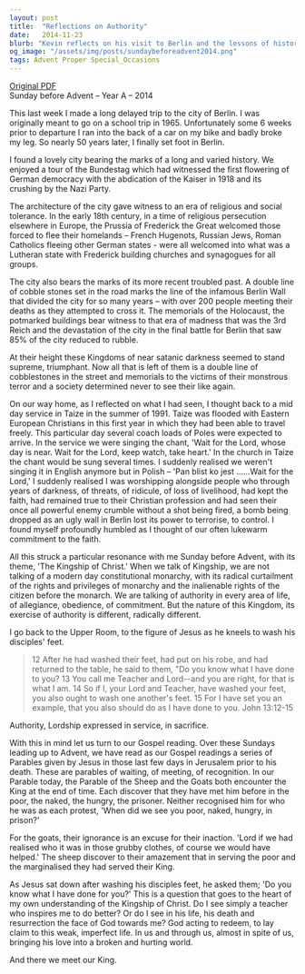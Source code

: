 ```yaml
---
layout: post
title:  "Reflections on Authority"
date:   2014-11-23
blurb: "Kevin reflects on his visit to Berlin and the lessons of history, contrasting the dark kingdoms of the past with the true Kingship of Christ. He draws parallels between the authority of oppressive regimes and the servant leadership exemplified by Jesus. The sermon culminates with the Parable of the Sheep and the Goats, urging us to recognize Christ in serving the marginalized."
og_image: "/assets/img/posts/sundaybeforeadvent2014.png"
tags: Advent Proper Special_Occasions
---
```

[Original PDF](/assets/pdf/sundaybeforeadvent2014.pdf)    
Sunday before Advent – Year A – 2014

This last week I made a long delayed trip to the city of Berlin. I was originally meant to go on a school trip in 1965. Unfortunately some 6 weeks prior to departure I ran into the back of a car on my bike and badly broke my leg. So nearly 50 years later, I finally set foot in Berlin.

I found a lovely city bearing the marks of a long and varied history. We enjoyed a tour of the Bundestag which had witnessed the first flowering of German democracy with the abdication of the Kaiser in 1918 and its crushing by the Nazi Party.

The architecture of the city gave witness to an era of religious and social tolerance. In the early 18th century, in a time of religious persecution elsewhere in Europe, the Prussia of Frederick the Great welcomed those forced to flee their homelands – French Hugenots, Russian Jews, Roman Catholics fleeing other German states - were all welcomed into what was a Lutheran state with Frederick building churches and synagogues for all groups.

The city also bears the marks of its more recent troubled past. A double line of cobble stones set in the road marks the line of the infamous Berlin Wall that divided the city for so many years – with over 200 people meeting their deaths as they attempted to cross it. The memorials of the Holocaust, the potmarked buildings bear witness to that era of madness that was the 3rd Reich and the devastation of the city in the final battle for Berlin that saw 85% of the city reduced to rubble.

At their height these Kingdoms of near satanic darkness seemed to stand supreme, triumphant. Now all that is left of them is a double line of cobblestones in the street and memorials to the victims of their monstrous terror and a society determined never to see their like again.

On our way home, as I reflected on what I had seen, I thought back to a mid day service in Taize in the summer of 1991. Taize was flooded with Eastern European Christians in this first year in which they had been able to travel freely. This particular day several coach loads of Poles were expected to arrive. In the service we were singing the chant, 'Wait for the Lord, whose day is near. Wait for the Lord, keep watch, take heart.' In the church in Taize the chant would be sung several times. I suddenly realised we weren't singing it in English anymore but in Polish – 'Pan blist ko jest ……Wait for the Lord,' I suddenly realised I was worshipping alongside people who through years of darkness, of threats, of ridicule, of loss of livelihood, had kept the faith, had remained true to their Christian profession and had seen their once all powerful enemy crumble without a shot being fired, a bomb being dropped as an ugly wall in Berlin lost its power to terrorise, to control. I found myself profoundly humbled as I thought of our often lukewarm commitment to the faith.

All this struck a particular resonance with me Sunday before Advent, with its theme, 'The Kingship of Christ.' When we talk of Kingship, we are not talking of a modern day constitutional monarchy, with its radical curtailment of the rights and privileges of monarchy and the inalienable rights of the citizen before the monarch. We are talking of authority in every area of life, of allegiance, obedience, of commitment. But the nature of this Kingdom, its exercise of authority is different, radically different.

I go back to the Upper Room, to the figure of Jesus as he kneels to wash his disciples' feet.

> 12 After he had washed their feet, had put on his robe, and had returned to the table, he said to them, "Do you know what I have done to you?
> 13 You call me Teacher and Lord--and you are right, for that is what I am. 14 So if I, your Lord and Teacher, have washed your feet, you also ought to wash one another's feet. 15 For I have set you an example, that you also should do as I have done to you. John 13:12-15

Authority, Lordship expressed in service, in sacrifice.

With this in mind let us turn to our Gospel reading. Over these Sundays leading up to Advent, we have read as our Gospel readings a series of Parables given by Jesus in those last few days in Jerusalem prior to his death. These are parables of waiting, of meeting, of recognition. In our Parable today, the Parable of the Sheep and the Goats both encounter the King at the end of time. Each discover that they have met him before in the poor, the naked, the hungry, the prisoner. Neither recognised him for who he was as each protest, 'When did we see you poor, naked, hungry, in prison?'

For the goats, their ignorance is an excuse for their inaction. 'Lord if we had realised who it was in those grubby clothes, of course we would have helped.' The sheep discover to their amazement that in serving the poor and the marginalised they had served their King.

As Jesus sat down after washing his disciples feet, he asked them; 'Do you know what I have done for you?' This is a question that goes to the heart of my own understanding of the Kingship of Christ. Do I see simply a teacher who inspires me to do better? Or do I see in his life, his death and resurrection the face of God towards me? God acting to redeem, to lay claim to this weak, imperfect life. In us and through us, almost in spite of us, bringing his love into a broken and hurting world.

And there we meet our King.
